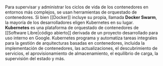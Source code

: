 Para supervisar y administrar los ciclos de vida de los contenedores en entornos más complejos, se usan herramientas de orquestado de contenedores. Si bien [[Docker]] incluye su propia, llamada **Docker Swarm**, la mayoría de los desarrolladores eligen Kubernetes en su lugar. **Kubernetes** es una plataforma de orquestado de contenedores de [[Software Libre|código abierto]] derivada de un proyecto desarrollado para uso interno en Google. Kubernetes programa y automatiza tareas integrales para la gestión de arquitecturas basadas en contenedores, incluida la implementación de contenedores, las actualizaciones, el descubrimiento de servicios, el aprovisionamiento de almacenamiento, el equilibrio de carga, la supervisión del estado y más.